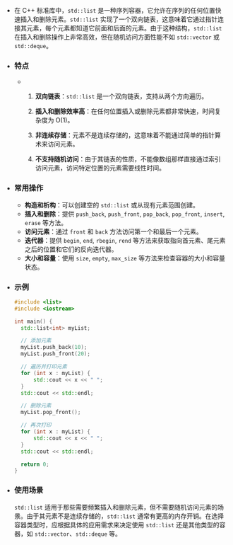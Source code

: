 - 在 C++ 标准库中，`std::list` 是一种序列容器，它允许在序列的任何位置快速插入和删除元素。`std::list` 实现了一个双向链表，这意味着它通过指针连接其元素，每个元素都知道它前面和后面的元素。由于这种结构，`std::list` 在插入和删除操作上非常高效，但在随机访问方面性能不如 `std::vector` 或 `std::deque`。
- ### 特点
	- 1. **双向链表**：`std::list` 是一个双向链表，支持从两个方向遍历。
	  
	  2. **插入和删除效率高**：在任何位置插入或删除元素都非常快速，时间复杂度为 O(1)。
	  
	  3. **非连续存储**：元素不是连续存储的，这意味着不能通过简单的指针算术来访问元素。
	  
	  4. **不支持随机访问**：由于其链表的性质，不能像数组那样直接通过索引访问元素，访问特定位置的元素需要线性时间。
- ### 常用操作
	- **构造和析构**：可以创建空的 `std::list` 或从现有元素范围创建。
	- **插入和删除**：提供 `push_back`, `push_front`, `pop_back`, `pop_front`, `insert`, `erase` 等方法。
	- **访问元素**：通过 `front` 和 `back` 方法访问第一个和最后一个元素。
	- **迭代器**：提供 `begin`, `end`, `rbegin`, `rend` 等方法来获取指向首元素、尾元素之后的位置和它们的反向迭代器。
	- **大小和容量**：使用 `size`, `empty`, `max_size` 等方法来检查容器的大小和容量状态。
- ### 示例
  
  ```cpp
  #include <list>
  #include <iostream>
  
  int main() {
    std::list<int> myList;
  
    // 添加元素
    myList.push_back(10);
    myList.push_front(20);
  
    // 遍历并打印元素
    for (int x : myList) {
        std::cout << x << " ";
    }
    std::cout << std::endl;
  
    // 删除元素
    myList.pop_front();
  
    // 再次打印
    for (int x : myList) {
        std::cout << x << " ";
    }
    std::cout << std::endl;
  
    return 0;
  }
  ```
- ### 使用场景
  
  `std::list` 适用于那些需要频繁插入和删除元素，但不需要随机访问元素的场景。由于其元素不是连续存储的，`std::list` 通常有更高的内存开销。在选择容器类型时，应根据具体的应用需求来决定使用 `std::list` 还是其他类型的容器，如 `std::vector`、`std::deque` 等。